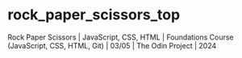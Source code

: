 # rock_paper_scissors_top
Rock Paper Scissors | JavaScript, CSS, HTML | Foundations Course (JavaScript, CSS, HTML, Git) | 03/05 | The Odin Project | 2024
